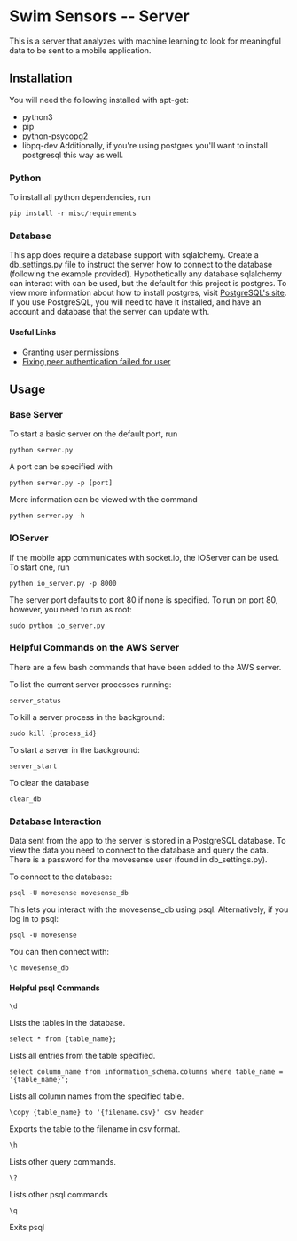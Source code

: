 # Swim Sensors -- Server
This is a server that analyzes with machine learning to look for meaningful data to be sent to a mobile application.

## Installation
You will need the following installed with apt-get:
- python3
- pip
- python-psycopg2
- libpq-dev
Additionally, if you're using postgres you'll want to install postgresql this way as well.

### Python
To install all python dependencies, run
```
pip install -r misc/requirements
```
### Database
This app does require a database support with sqlalchemy. Create a db_settings.py file to instruct the server how to connect to the database (following the example provided). Hypothetically any database sqlalchemy can interact with can be used, but the default for this project is postgres. To view more information about how to install postgres, visit [PostgreSQL's site](https://www.postgresql.org/download/). If you use PostgreSQL, you will need to have it installed, and have an account and database that the server can update with.

#### Useful Links
- [Granting user permissions](https://www.digitalocean.com/docs/databases/postgresql/how-to/modify-user-privileges/)
- [Fixing peer authentication failed for user](https://gist.github.com/AtulKsol/4470d377b448e56468baef85af7fd614)


## Usage
### Base Server
To start a basic server on the default port, run
```
python server.py
```

A port can be specified with
```
python server.py -p [port]
```

More information can be viewed with the command
```
python server.py -h
```

### IOServer
If the mobile app communicates with socket.io, the IOServer can be used. To start one, run
```
python io_server.py -p 8000
```
The server port defaults to port 80 if none is specified. To run on port 80, however, you need to run as root:
```
sudo python io_server.py
```


### Helpful Commands on the AWS Server
There are a few bash commands that have been added to the AWS server.

To list the current server processes running:
```
server_status
```

To kill a server process in the background:
```
sudo kill {process_id}
```

To start a server in the background:
```
server_start
```

To clear the database
```
clear_db
```

### Database Interaction
Data sent from the app to the server is stored in a PostgreSQL database. To view the data you need to connect to the database and query the data. There is a password for the movesense user (found in db_settings.py).

To connect to the database:
```
psql -U movesense movesense_db
```
This lets you interact with the movesense_db using psql.
Alternatively, if you log in to psql:
```
psql -U movesense
```
You can then connect with:
```
\c movesense_db
```


#### Helpful psql Commands

```
\d
```
Lists the tables in the database.

```
select * from {table_name};
```
Lists all entries from the table specified.

```
select column_name from information_schema.columns where table_name = '{table_name}';
```
Lists all column names from the specified table.

```
\copy {table_name} to '{filename.csv}' csv header
```
Exports the table to the filename in csv format.

```
\h
```
Lists other query commands.

```
\?
```
Lists other psql commands

```
\q
```
Exits psql
